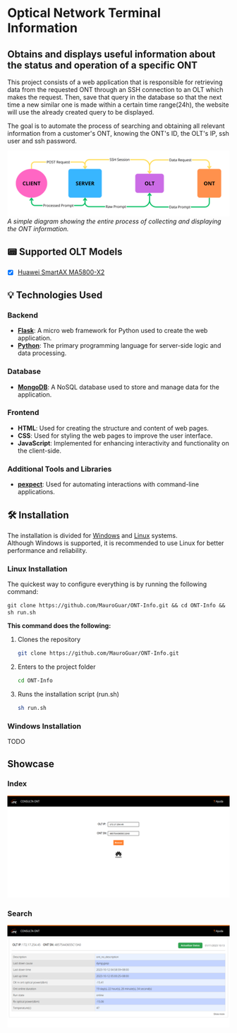 # Optical Network Terminal Information

## Obtains and displays useful information about the status and operation of a specific ONT

This project consists of a web application that is responsible for retrieving data from the requested ONT through an SSH connection to an OLT which makes the request. Then, save that query in the database so that the next time a new similar one is made within a certain time range(24h), the website will use the already created query to be displayed.

The goal is to automate the process of searching and obtaining all relevant information from a customer's ONT, knowing the ONT's ID, the OLT's IP, ssh user and ssh password.

![](app/static/img/functionality-explained.png)
*A simple diagram showing the entire process of collecting and displaying the ONT information.*

## 📟 Supported OLT Models

- [X] [Huawei SmartAX MA5800-X2](https://support.huawei.com/enterprise/en/optical-access/smartax-ma5800-pid-21484577)

## 💡 Technologies Used

### Backend

- **[Flask](https://flask.palletsprojects.com/)**: A micro web framework for Python used to create the web application.
- **[Python](https://www.python.org/)**: The primary programming language for server-side logic and data processing.

### Database

- **[MongoDB](https://www.mongodb.com/)**: A NoSQL database used to store and manage data for the application.

### Frontend

- **HTML**: Used for creating the structure and content of web pages.
- **CSS**: Used for styling the web pages to improve the user interface.
- **JavaScript**: Implemented for enhancing interactivity and functionality on the client-side.

### Additional Tools and Libraries

- **[pexpect](https://pexpect.readthedocs.io/en/stable/)**: Used for automating interactions with command-line applications.

## 🛠️ Installation

The installation is divided for [Windows](#windows-installation) and [Linux](#linux-installation) systems.   
Although Windows is supported, it is recommended to use Linux for better performance and reliability.

### Linux Installation

The quickest way to configure everything is by running the following command:

```shell
git clone https://github.com/MauroGuar/ONT-Info.git && cd ONT-Info && sh run.sh
```

**This command does the following:**

1. Clones the repository

    ```bash
    git clone https://github.com/MauroGuar/ONT-Info.git
    ```
2. Enters to the project folder
   
    ```bash
    cd ONT-Info
    ```
4. Runs the installation script (run.sh)
   
    ```bash
    sh run.sh
    ```
    
### Windows Installation

TODO

## Showcase

### Index

![Index page](showcase/index.png)


### Search

![Search page](showcase/search.png)
